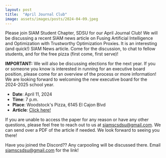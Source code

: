 ```yaml
---
layout: post
title:  "April Journal Club"
image: assets/images/posts/2024-04-09.jpeg
---
```


Please join SIAM Student Chapter, SDSU for our April Journal Club! We will be discussing a recent SIAM news article on Fusing Artificial Intelligence and Optimization with Trustworthy Optimization Proxies. It is an interesting (and quick!) SIAM News article. Come for the discussion, to chat to fellow students, and for the free pizza (first come, first serve)!

__IMPORTANT:__ We will also be discussing elections for the next year. If you or someone you know is interested in running for an executive board position, please come for an overview of the process or more information! We are looking forward to welcoming the new executive board for the 2024-2025 school year. 

- __Date__:   April 11, 2024
- __Time__:   7 p.m.
- __Place__:  Woodstock's Pizza, 6145 El Cajon Blvd
- __Article__:  [Click here!](https://sinews.siam.org/Details-Page/fusing-artificial-intelligence-and-optimization-with-trustworthy-optimization-proxies)

If you are unable to access the paper for any reason or have any other questions, please feel free to reach out to us at [siamscsdsu@gmail.com](mailto:siamscsdsu@gmail.com). We can send over a PDF of the article if needed. We look forward to seeing you there!

Have you joined the Discord?? Any carpooling will be discussed there. Email [siamscsdsu@gmail.com](mailto:siamscsdsu@gmail.com) for the link!